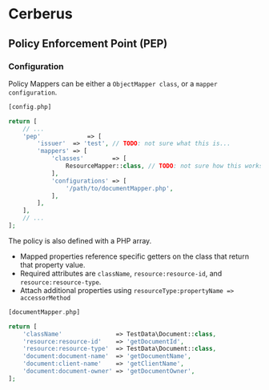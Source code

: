 # Cerberus

## Policy Enforcement Point (PEP)



### Configuration

Policy Mappers can be either a `ObjectMapper class`, or a `mapper configuration`.

```php
[config.php]

return [
    // ...
    'pep'             => [
        'issuer'  => 'test', // TODO: not sure what this is...
        'mappers' => [
            'classes'        => [
                ResourceMapper::class, // TODO: not sure how this works yet...
            ],
            'configurations' => [
                '/path/to/documentMapper.php',
            ],
        ],
    ],
    // ...
];
```

The policy is also defined with a PHP array.

* Mapped properties reference specific getters on the class that return that property value.
* Required attributes are `className`, `resource:resource-id`, and `resource:resource-type`.
* Attach additional properties using `resourceType:propertyName => accessorMethod`

```php
[documentMapper.php]

return [
    'className'               => TestData\Document::class,
    'resource:resource-id'    => 'getDocumentId',
    'resource:resource-type'  => TestData\Document::class,
    'document:document-name'  => 'getDocumentName',
    'document:client-name'    => 'getClientName',
    'document:document-owner' => 'getDocumentOwner',
];
```